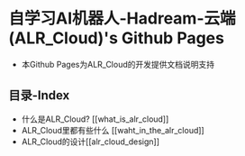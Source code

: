 # 自学习AI机器人-Hadream-云端(ALR_Cloud)'s Github Pages
- 本Github Pages为ALR_Cloud的开发提供文档说明支持

## 目录-Index
- 什么是ALR_Cloud? [[what_is_alr_cloud]]
- ALR_Cloud里都有些什么 [[waht_in_the_alr_cloud]]
- ALR_Cloud的设计[[alr_cloud_design]]